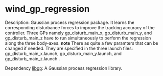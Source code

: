 # wind_gp_regression
Description: Gaussian process regression package. It learns the corresponding disturbance forces to improve the tracking accuracy of the controller. Three GPs namely gp_disturb_main_x, gp_disturb_main_y, and gp_disturb_main_z have to run simultaneously to perform the regression along the three body-axes.
**note** There as quite a few paramters that can be changed if needed. They are specified in the three launch files: gp_disturb_main_x.launch, gp_disturb_main_y.launch, and gp_disturb_main_z.launch .

Dependency
[libgp](https://github.com/mblum/libgp): A Gaussian process regression library.
